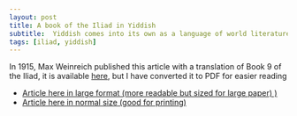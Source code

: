 ```yaml
---
layout: post
title: A book of the Iliad in Yiddish
subtitle:  Yiddish comes into its own as a language of world literature
tags: [iliad, yiddish]
---
```


<!--end.excerpt-->

In 1915, Max Weinreich published this article with a translation of Book 9 of the Iliad, it is available [here](https://www.epaveldas.lt/object/recordDescription/LNB/C1B0001125164), but I have converted it to PDF for easier reading 

- [Article here in large format (more readable but sized for large paper) )](/content/Weinreich-Iliad-A3.pdf)
- [Article here in normal size (good for printing)](/content/Weinreich-Iliad-A4.pdf)
